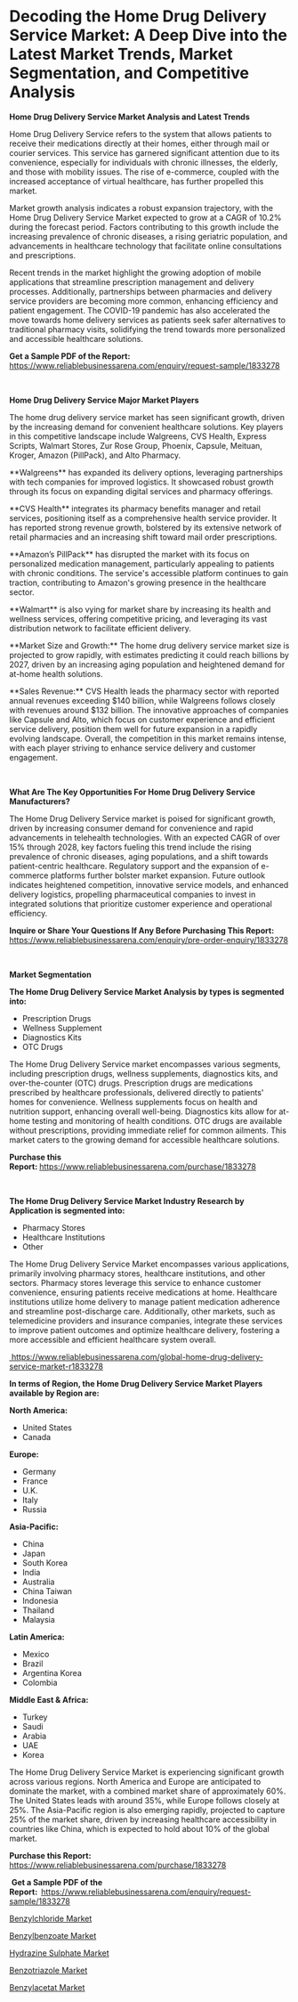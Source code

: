 <p><h1>Decoding the Home Drug Delivery Service Market: A Deep Dive into the Latest Market Trends, Market Segmentation, and Competitive Analysis</h1></p><p><strong>Home Drug Delivery Service Market Analysis and Latest Trends</strong></p>
<p><p>Home Drug Delivery Service refers to the system that allows patients to receive their medications directly at their homes, either through mail or courier services. This service has garnered significant attention due to its convenience, especially for individuals with chronic illnesses, the elderly, and those with mobility issues. The rise of e-commerce, coupled with the increased acceptance of virtual healthcare, has further propelled this market.</p><p>Market growth analysis indicates a robust expansion trajectory, with the Home Drug Delivery Service Market expected to grow at a CAGR of 10.2% during the forecast period. Factors contributing to this growth include the increasing prevalence of chronic diseases, a rising geriatric population, and advancements in healthcare technology that facilitate online consultations and prescriptions.</p><p>Recent trends in the market highlight the growing adoption of mobile applications that streamline prescription management and delivery processes. Additionally, partnerships between pharmacies and delivery service providers are becoming more common, enhancing efficiency and patient engagement. The COVID-19 pandemic has also accelerated the move towards home delivery services as patients seek safer alternatives to traditional pharmacy visits, solidifying the trend towards more personalized and accessible healthcare solutions.</p></p>
<p><strong>Get a Sample PDF of the Report:&nbsp;</strong> <a href="https://www.reliablebusinessarena.com/enquiry/request-sample/1833278?utm_campaign=1610&utm_medium=2&utm_source=Github&utm_content=ia&utm_term=17102024&utm_id=home-drug-delivery-service">https://www.reliablebusinessarena.com/enquiry/request-sample/1833278</a></p>
<p>&nbsp;</p>
<p><strong>Home Drug Delivery Service Major Market Players</strong></p>
<p><p>The home drug delivery service market has seen significant growth, driven by the increasing demand for convenient healthcare solutions. Key players in this competitive landscape include Walgreens, CVS Health, Express Scripts, Walmart Stores, Zur Rose Group, Phoenix, Capsule, Meituan, Kroger, Amazon (PillPack), and Alto Pharmacy.</p><p>**Walgreens** has expanded its delivery options, leveraging partnerships with tech companies for improved logistics. It showcased robust growth through its focus on expanding digital services and pharmacy offerings. </p><p>**CVS Health** integrates its pharmacy benefits manager and retail services, positioning itself as a comprehensive health service provider. It has reported strong revenue growth, bolstered by its extensive network of retail pharmacies and an increasing shift toward mail order prescriptions.</p><p>**Amazon’s PillPack** has disrupted the market with its focus on personalized medication management, particularly appealing to patients with chronic conditions. The service's accessible platform continues to gain traction, contributing to Amazon's growing presence in the healthcare sector.</p><p>**Walmart** is also vying for market share by increasing its health and wellness services, offering competitive pricing, and leveraging its vast distribution network to facilitate efficient delivery.</p><p>**Market Size and Growth:** The home drug delivery service market size is projected to grow rapidly, with estimates predicting it could reach billions by 2027, driven by an increasing aging population and heightened demand for at-home health solutions.</p><p>**Sales Revenue:** CVS Health leads the pharmacy sector with reported annual revenues exceeding $140 billion, while Walgreens follows closely with revenues around $132 billion. The innovative approaches of companies like Capsule and Alto, which focus on customer experience and efficient service delivery, position them well for future expansion in a rapidly evolving landscape. Overall, the competition in this market remains intense, with each player striving to enhance service delivery and customer engagement.</p></p>
<p>&nbsp;</p>
<p><strong>What Are The Key Opportunities For Home Drug Delivery Service Manufacturers?</strong></p>
<p><p>The Home Drug Delivery Service market is poised for significant growth, driven by increasing consumer demand for convenience and rapid advancements in telehealth technologies. With an expected CAGR of over 15% through 2028, key factors fueling this trend include the rising prevalence of chronic diseases, aging populations, and a shift towards patient-centric healthcare. Regulatory support and the expansion of e-commerce platforms further bolster market expansion. Future outlook indicates heightened competition, innovative service models, and enhanced delivery logistics, propelling pharmaceutical companies to invest in integrated solutions that prioritize customer experience and operational efficiency.</p></p>
<p><strong>Inquire or Share Your Questions If Any Before Purchasing This Report:</strong> <a href="https://www.reliablebusinessarena.com/enquiry/pre-order-enquiry/1833278?utm_campaign=1610&utm_medium=2&utm_source=Github&utm_content=ia&utm_term=17102024&utm_id=home-drug-delivery-service">https://www.reliablebusinessarena.com/enquiry/pre-order-enquiry/1833278</a></p>
<p>&nbsp;</p>
<p><strong>Market Segmentation</strong></p>
<p><strong>The Home Drug Delivery Service Market Analysis by types is segmented into:</strong></p>
<p><ul><li>Prescription Drugs</li><li>Wellness Supplement</li><li>Diagnostics Kits</li><li>OTC Drugs</li></ul></p>
<p><p>The Home Drug Delivery Service market encompasses various segments, including prescription drugs, wellness supplements, diagnostics kits, and over-the-counter (OTC) drugs. Prescription drugs are medications prescribed by healthcare professionals, delivered directly to patients' homes for convenience. Wellness supplements focus on health and nutrition support, enhancing overall well-being. Diagnostics kits allow for at-home testing and monitoring of health conditions. OTC drugs are available without prescriptions, providing immediate relief for common ailments. This market caters to the growing demand for accessible healthcare solutions.</p></p>
<p><strong>Purchase this Report:&nbsp;</strong><a href="https://www.reliablebusinessarena.com/purchase/1833278?utm_campaign=1610&utm_medium=2&utm_source=Github&utm_content=ia&utm_term=17102024&utm_id=home-drug-delivery-service">https://www.reliablebusinessarena.com/purchase/1833278</a></p>
<p>&nbsp;</p>
<p><strong>The Home Drug Delivery Service Market Industry Research by Application is segmented into:</strong></p>
<p><ul><li>Pharmacy Stores</li><li>Healthcare Institutions</li><li>Other</li></ul></p>
<p><p>The Home Drug Delivery Service Market encompasses various applications, primarily involving pharmacy stores, healthcare institutions, and other sectors. Pharmacy stores leverage this service to enhance customer convenience, ensuring patients receive medications at home. Healthcare institutions utilize home delivery to manage patient medication adherence and streamline post-discharge care. Additionally, other markets, such as telemedicine providers and insurance companies, integrate these services to improve patient outcomes and optimize healthcare delivery, fostering a more accessible and efficient healthcare system overall.</p></p>
<p><a href="https://www.reliablebusinessarena.com/global-home-drug-delivery-service-market-r1833278?utm_campaign=1610&utm_medium=2&utm_source=Github&utm_content=ia&utm_term=17102024&utm_id=home-drug-delivery-service">&nbsp;https://www.reliablebusinessarena.com/global-home-drug-delivery-service-market-r1833278</a></p>
<p><strong>In terms of Region, the Home Drug Delivery Service Market Players available by Region are:</strong></p>
<p>
    <p> <strong> North America: </strong>
        <ul>
            <li>United States</li>
            <li>Canada</li>
        </ul>
        </p> 
    <p> <strong> Europe: </strong>
        <ul>
            <li>Germany</li>
            <li>France</li>
            <li>U.K.</li>
            <li>Italy</li>
            <li>Russia</li>
        </ul>
        </p> 
    <p> <strong> Asia-Pacific: </strong>
        <ul>
            <li>China</li>
            <li>Japan</li>
            <li>South Korea</li>
            <li>India</li>
            <li>Australia</li>
            <li>China Taiwan</li>
            <li>Indonesia</li>
            <li>Thailand</li>
            <li>Malaysia</li>
        </ul>
        </p> 
    <p> <strong> Latin America: </strong>
        <ul>
            <li>Mexico</li>
            <li>Brazil</li>
            <li>Argentina Korea</li>
            <li>Colombia</li>
        </ul>
        </p> 
    <p> <strong> Middle East & Africa: </strong>
        <ul>
            <li>Turkey</li>
            <li>Saudi</li>
            <li>Arabia</li>
            <li>UAE</li>
            <li>Korea</li>
        </ul>
    </p>
    </p>
<p><p>The Home Drug Delivery Service Market is experiencing significant growth across various regions. North America and Europe are anticipated to dominate the market, with a combined market share of approximately 60%. The United States leads with around 35%, while Europe follows closely at 25%. The Asia-Pacific region is also emerging rapidly, projected to capture 25% of the market share, driven by increasing healthcare accessibility in countries like China, which is expected to hold about 10% of the global market.</p></p>
<p><strong>Purchase this Report: </strong><a href="https://www.reliablebusinessarena.com/purchase/1833278?utm_campaign=1610&utm_medium=2&utm_source=Github&utm_content=ia&utm_term=17102024&utm_id=home-drug-delivery-service">https://www.reliablebusinessarena.com/purchase/1833278</a></p>
<p>&nbsp;<strong>Get a Sample PDF of the Report:&nbsp;&nbsp;</strong><a href="https://www.reliablebusinessarena.com/enquiry/request-sample/1833278?utm_campaign=1610&utm_medium=2&utm_source=Github&utm_content=ia&utm_term=17102024&utm_id=home-drug-delivery-service">https://www.reliablebusinessarena.com/enquiry/request-sample/1833278</a></p>
<p><strong></strong></p>
<p><p><a href="https://www.linkedin.com/pulse/future-ready-strategic-insights-global-benzylchloride-market-ltexc?utm_campaign=1610&utm_medium=2&utm_source=Github&utm_content=ia&utm_term=17102024&utm_id=home-drug-delivery-service">Benzylchloride Market</a></p><p><a href="https://www.linkedin.com/pulse/benzylbenzoate-revenue-growth-report-2024-2031-trac-market-zb4ac?utm_campaign=1610&utm_medium=2&utm_source=Github&utm_content=ia&utm_term=17102024&utm_id=home-drug-delivery-service">Benzylbenzoate Market</a></p><p><a href="https://www.linkedin.com/pulse/navigating-hydrazine-sulphate-market-expert-analysis-forecast-x0b4c?utm_campaign=1610&utm_medium=2&utm_source=Github&utm_content=ia&utm_term=17102024&utm_id=home-drug-delivery-service">Hydrazine Sulphate Market</a></p><p><a href="https://www.linkedin.com/pulse/global-benzotriazole-market-trends-analysis-future-growth-prospects-b7ate?utm_campaign=1610&utm_medium=2&utm_source=Github&utm_content=ia&utm_term=17102024&utm_id=home-drug-delivery-service">Benzotriazole Market</a></p><p><a href="https://www.linkedin.com/pulse/key-drivers-benzylacetat-market-trends-future-outlook-2024-2031-5rexe?utm_campaign=1610&utm_medium=2&utm_source=Github&utm_content=ia&utm_term=17102024&utm_id=home-drug-delivery-service">Benzylacetat Market</a></p></p>